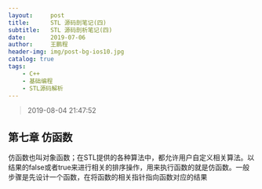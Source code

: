 ```yaml
---
layout:     post
title:      STL 源码剖笔记(四)
subtitle:   STL 源码剖析笔记(四)
date:       2019-07-06
author:     王鹏程
header-img: img/post-bg-ios10.jpg
catalog: true
tags:
    - C++
    - 基础编程
    - STL源码解析
---
```


> 2019-08-04 21:47:52


## 第七章 仿函数

仿函数也叫对象函数；在STL提供的各种算法中，都允许用户自定义相关算法。以结果的false或者true来进行相关的排序操作，用来执行函数的就是仿函数。一般步骤是先设计一个函数，在将函数的相关指针指向函数对应的结果
